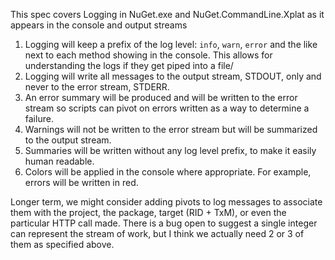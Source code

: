 This spec covers Logging in NuGet.exe and NuGet.CommandLine.Xplat as it appears in the console and output streams

1. Logging will keep a prefix of the log level: `info`, `warn`, `error` and the like next to each method showing in the console. This allows for understanding the logs if they get piped into a file/
1. Logging will write all messages to the output stream, STDOUT, only and never to the error stream, STDERR.
1. An error summary will be produced and will be written to the error stream so scripts can pivot on errors written as a way to determine a failure.
1. Warnings will not be written to the error stream but will be summarized to the output stream.
1. Summaries will be written without any log level prefix, to make it easily human readable.
1. Colors will be applied in the console where appropriate. For example, errors will be written in red.

Longer term, we might consider adding pivots to log messages to associate them with the project, the package, target (RID + TxM), or even the particular HTTP call made. There is a bug open to suggest a single integer can represent the stream of work, but I think we actually need 2 or 3 of them as specified above.
